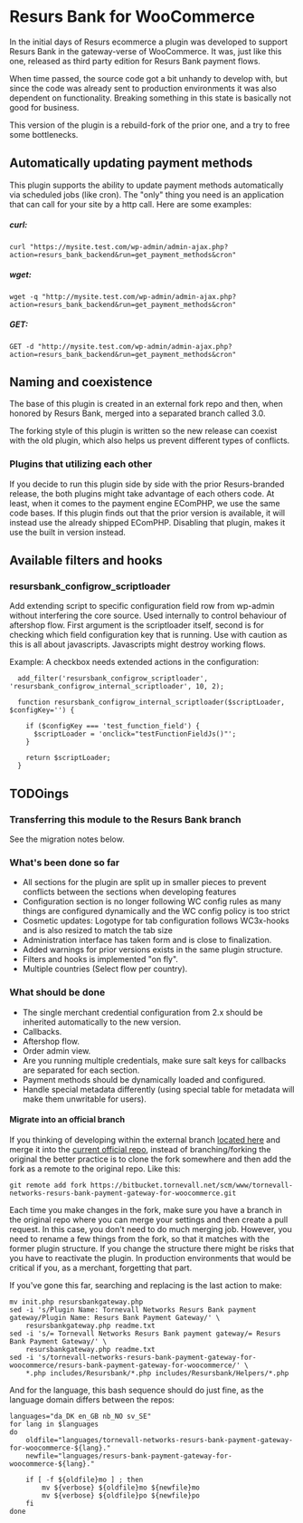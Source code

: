 # Resurs Bank for WooCommerce

In the initial days of Resurs ecommerce a plugin was developed to support Resurs Bank in the gateway-verse of WooCommerce. It was, just like this one, released as third party edition for Resurs Bank payment flows.

When time passed, the source code got a bit unhandy to develop with, but since the code was already sent to production environments it was also dependent on functionality. Breaking something in this state is basically not good for business.

This version of the plugin is a rebuild-fork of the prior one, and a try to free some bottlenecks.

## Automatically updating payment methods

This plugin supports the ability to update payment methods automatically via scheduled jobs (like cron). The "only" thing you need is an application that can call for your site by a http call. Here are some examples:

##### curl:

``curl "https://mysite.test.com/wp-admin/admin-ajax.php?action=resurs_bank_backend&run=get_payment_methods&cron"``

##### wget:

``wget -q "http://mysite.test.com/wp-admin/admin-ajax.php?action=resurs_bank_backend&run=get_payment_methods&cron"``

##### GET:

``GET -d "http://mysite.test.com/wp-admin/admin-ajax.php?action=resurs_bank_backend&run=get_payment_methods&cron"``


## Naming and coexistence

The base of this plugin is created in an external fork repo and then, when honored by Resurs Bank, merged into a separated branch called 3.0.

The forking style of this plugin is written so the new release can coexist with the old plugin, which also helps us prevent different types of conflicts.

### Plugins that utilizing each other

If you decide to run this plugin side by side with the prior Resurs-branded release, the both plugins might take advantage of each others code. At least, when it comes to the payment engine EComPHP, we use the same code bases. If this plugin finds out that the prior version is available, it will instead use the already shipped EComPHP. Disabling that plugin, makes it use the built in version instead.

## Available filters and hooks

### resursbank_configrow_scriptloader

Add extending script to specific configuration field row from wp-admin without interfering the core source. Used internally to control behaviour of aftershop flow. First argument is the scriptloader itself, second is for checking which field configuration key that is running. Use with caution as this is all about javascripts. Javascripts might destroy working flows.

Example: A checkbox needs extended actions in the configuration:

````
  add_filter('resursbank_configrow_scriptloader', 'resursbank_configrow_internal_scriptloader', 10, 2);
  
  function resursbank_configrow_internal_scriptloader($scriptLoader, $configKey='') {
  
    if ($configKey === 'test_function_field') {
      $scriptLoader = 'onclick="testFunctionFieldJs()"';
    }
    
    return $scriptLoader;
  }
````


## TODOings

### Transferring this module to the Resurs Bank branch

See the migration notes below.


### What's been done so far

* All sections for the plugin are split up in smaller pieces to prevent conflicts between the sections when developing features
* Configuration section is no longer following WC config rules as many things are configured dynamically and the WC config policy is too strict
* Cosmetic updates: Logotype for tab configuration follows WC3x-hooks and is also resized to match the tab size
* Administration interface has taken form and is close to finalization.
* Added warnings for prior versions exists in the same plugin structure.
* Filters and hooks is implemented "on fly".
* Multiple countries (Select flow per country).


### What should be done

* The single merchant credential configuration from 2.x should be inherited automatically to the new version.
* Callbacks.
* Aftershop flow.
* Order admin view.
* Are you running multiple credentials, make sure salt keys for callbacks are separated for each section.
* Payment methods should be dynamically loaded and configured.
* Handle special metadata differently (using special table for metadata will make them unwritable for users).



#### Migrate into an official branch

If you thinking of developing within the external branch [located here](https://bitbucket.tornevall.net/projects/WWW/repos/tornevall-networks-resurs-bank-payment-gateway-for-woocommerce/browse) and merge it into the [current official repo](https://bitbucket.org/resursbankplugins/resurs-bank-payment-gateway-for-woocommerce/src/master/), instead of branching/forking the original the better practice is to clone the fork somewhere and then add the fork as a remote to the original repo. Like this:

    git remote add fork https://bitbucket.tornevall.net/scm/www/tornevall-networks-resurs-bank-payment-gateway-for-woocommerce.git

Each time you make changes in the fork, make sure you have a branch in the original repo where you can merge your settings and then create a pull request. In this case, you don't need to do much merging job. However, you need to rename a few things from the fork, so that it matches with the former plugin structure. If you change the structure there might be risks that you have to reactivate the plugin. In production environments that would be critical if you, as a merchant, forgetting that part.

If you've gone this far, searching and replacing is the last action to make: 

    mv init.php resursbankgateway.php
    sed -i 's/Plugin Name: Tornevall Networks Resurs Bank payment gateway/Plugin Name: Resurs Bank Payment Gateway/' \
        resursbankgateway.php readme.txt
    sed -i 's/= Tornevall Networks Resurs Bank payment gateway/= Resurs Bank Payment Gateway/' \
        resursbankgateway.php readme.txt
    sed -i 's/tornevall-networks-resurs-bank-payment-gateway-for-woocommerce/resurs-bank-payment-gateway-for-woocommerce/' \
        *.php includes/Resursbank/*.php includes/Resursbank/Helpers/*.php

And for the language, this bash sequence should do just fine, as the language domain differs between the repos: 

    languages="da_DK en_GB nb_NO sv_SE"
    for lang in $languages
    do
        oldfile="languages/tornevall-networks-resurs-bank-payment-gateway-for-woocommerce-${lang}."
        newfile="languages/resurs-bank-payment-gateway-for-woocommerce-${lang}."
    
        if [ -f ${oldfile}mo ] ; then
            mv ${verbose} ${oldfile}mo ${newfile}mo
            mv ${verbose} ${oldfile}po ${newfile}po
        fi
    done
